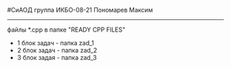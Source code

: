 #СиАОД 
группа ИКБО-08-21 Пономарев Максим

---
файлы *.cpp в папке "READY CPP FILES"

- 1 блок задач - папка zad_1
- 2 блок задач - папка zad_2
- 3 блок задая - папка zad_3